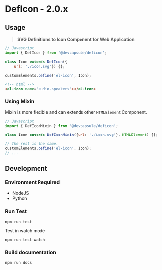 # DefIcon - 2.0.x

## Usage
> **SVG Definitions to Icon Component for Web Application**

```js
// Javascript
import { DefIcon } from '@devcapsule/deficon';

class Icon extends DefIcon({
    url: './icon.svg'}) {};

customElements.define('el-icon', Icon);
```

```html
<!-- html -->
<el-icon name="audio-speakers"></el-icon>
```

### Using Mixin

Mixin is more flexible and can extends other `HTMLElement` Component.
```js
// Javascript
import { DefIconMixin } from '@devcapsule/deficon';

class Icon extends DefIconMixin({url: './icon.svg'}, HTMLElement) {};

// The rest is the same.
customElements.define('el-icon', Icon);
// ...
```

## Development

### Environment Required
- NodeJS
- Python

### Run Test
```shell
npm run test
```
Test in watch mode
```shell
npm run test-watch
```

### Build documentation
```shell
npm run docs
```